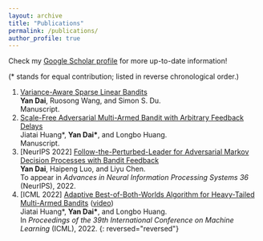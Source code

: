 ```yaml
---
layout: archive
title: "Publications"
permalink: /publications/
author_profile: true
---
```


Check my [Google Scholar profile](https://scholar.google.com/citations?user=gkG4z3IAAAAJ) for more up-to-date information!

(* stands for equal contribution; listed in reverse chronological order.)

1.  [Variance-Aware Sparse Linear Bandits](https://arxiv.org/abs/2205.13450)  
    **Yan Dai**, Ruosong Wang, and Simon S. Du.  
    Manuscript.
1.  [Scale-Free Adversarial Multi-Armed Bandit with Arbitrary Feedback Delays](https://arxiv.org/abs/2110.13400)  
    Jiatai Huang\*, **Yan Dai\***, and Longbo Huang.  
    Manuscript.
1.  \[NeurIPS 2022\] [Follow-the-Perturbed-Leader for Adversarial Markov Decision Processes with Bandit Feedback](https://arxiv.org/abs/2205.13451)  
    **Yan Dai**, Haipeng Luo, and Liyu Chen.  
    To appear in *Advances in Neural Information Processing Systems 36* (NeurIPS), 2022.
1.  \[ICML 2022\] [Adaptive Best-of-Both-Worlds Algorithm for Heavy-Tailed Multi-Armed Bandits](https://arxiv.org/abs/2201.11921) ([video](https://slideslive.com/38983650))  
    Jiatai Huang\*, **Yan Dai\***, and Longbo Huang.  
    In *Proceedings of the 39th International Conference on Machine Learning* (ICML), 2022.
{: reversed="reversed"}
